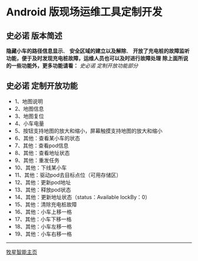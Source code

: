 # Android 版现场运维工具定制开发

## 史必诺 版本简述

**隐藏小车的路径信息显示**、
**安全区域的建立以及解除**、
**开放了充电桩的故障监听功能，便于及时发现充电桩故障，运维人员也可以及时进行故障处理**
**除上面所说的一些功能外，更多功能请看：**
*史必诺 定制开放功能部分*

## 史必诺 定制开放功能

* 1、地图说明
* 2、地图信息
* 3、地图复位
* 4、小车电量
* 5、按钮支持地图的放大和缩小，屏幕触摸支持地图的放大和缩小
* 6、其他：查看某小车的状态
* 7、其他：查看pod信息
* 8、其他：查看地址状态
* 9、其他：重发任务
* 10、其他：下线某小车
* 11、其他：驱动pod去目标点位（可用存储区）
* 12、其他：更新pod地址
* 13、其他：释放pod状态
* 14、其他：更新地址状态（status：Available lockBy：0）
* 15、其他：清除充电桩故障
* 16、其他：小车上移一格
* 17、其他：小车下移一格
* 18、其他：小车左移一格
* 19、其他：小车右移一格

---

[牧星智能主页](http://www.mushiny.com/)